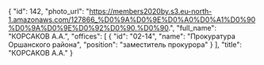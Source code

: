 {
    "id": 142,
    "photo_url": "https://members2020by.s3.eu-north-1.amazonaws.com/127866_%D0%9A%D0%9E%D0%A0%D0%A1%D0%90%D0%9A%D0%9E%D0%92%D0%90.%D0%90.",
    "full_name": "КОРСАКОВ А.А.",
    "offices": [
        {
            "id": "02-14",
            "name": "Прокуратура Оршанского района",
            "position": "заместитель прокурора"
        }
    ],
    "title": "КОРСАКОВ А.А."
}